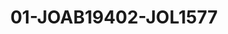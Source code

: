 ---
title: 01-JOAB19402-JOL1577
image: /v1543919832/viterbo/01-JOAB19402-JOL1577.jpg
brand: jolie
layout: vestito
---